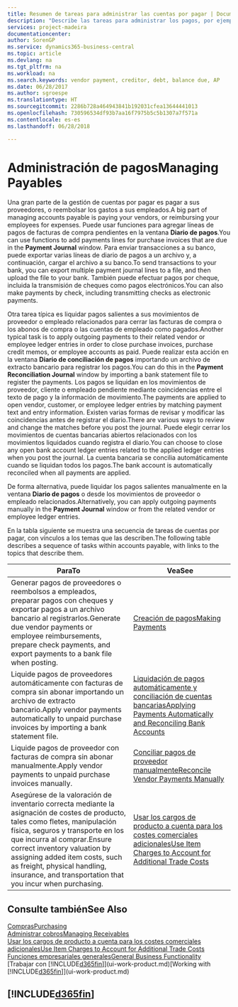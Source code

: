 ```yaml
---
title: Resumen de tareas para administrar las cuentas por pagar | Documentos de Microsoft
description: "Describe las tareas para administrar los pagos, por ejemplo, los pagos a acreedores o la liquidación de pagos salientes en movimientos para cerrar facturas o abonos."
services: project-madeira
documentationcenter: 
author: SorenGP
ms.service: dynamics365-business-central
ms.topic: article
ms.devlang: na
ms.tgt_pltfrm: na
ms.workload: na
ms.search.keywords: vendor payment, creditor, debt, balance due, AP
ms.date: 06/28/2017
ms.author: sgroespe
ms.translationtype: HT
ms.sourcegitcommit: 2286b728a464943841b192031cfea13644441013
ms.openlocfilehash: 730596534df93b7aa16f7975b5c5b1307a7f571a
ms.contentlocale: es-es
ms.lasthandoff: 06/28/2018

---
```

# <a name="managing-payables"></a><span data-ttu-id="96063-103">Administración de pagos</span><span class="sxs-lookup"><span data-stu-id="96063-103">Managing Payables</span></span>
<span data-ttu-id="96063-104">Una gran parte de la gestión de cuentas por pagar es pagar a sus proveedores, o reembolsar los gastos a sus empleados.</span><span class="sxs-lookup"><span data-stu-id="96063-104">A big part of managing accounts payable is paying your vendors, or reimbursing your employees for expenses.</span></span> <span data-ttu-id="96063-105">Puede usar funciones para agregar líneas de pagos de facturas de compra pendientes en la ventana **Diario de pagos**.</span><span class="sxs-lookup"><span data-stu-id="96063-105">You can use functions to add payments lines for purchase invoices that are due in the **Payment Journal** window.</span></span> <span data-ttu-id="96063-106">Para enviar transacciones a su banco, puede exportar varias líneas de diario de pagos a un archivo y, a continuación, cargar el archivo a su banco.</span><span class="sxs-lookup"><span data-stu-id="96063-106">To send transactions to your bank, you can export multiple payment journal lines to a file, and then upload the file to your bank.</span></span> <span data-ttu-id="96063-107">También puede efectuar pagos por cheque, incluida la transmisión de cheques como pagos electrónicos.</span><span class="sxs-lookup"><span data-stu-id="96063-107">You can also make payments by check, including transmitting checks as electronic payments.</span></span>

<span data-ttu-id="96063-108">Otra tarea típica es liquidar pagos salientes a sus movimientos de proveedor o empleado relacionados para cerrar las facturas de compra o los abonos de compra o las cuentas de empleado como pagados.</span><span class="sxs-lookup"><span data-stu-id="96063-108">Another typical task is to apply outgoing payments to their related vendor or employee ledger entries in order to close purchase invoices, purchase credit memos, or employee accounts as paid.</span></span> <span data-ttu-id="96063-109">Puede realizar esta acción en la ventana **Diario de conciliación de pagos** importando un archivo de extracto bancario para registrar los pagos.</span><span class="sxs-lookup"><span data-stu-id="96063-109">You can do this in the **Payment Reconciliation Journal** window by importing a bank statement file to register the payments.</span></span> <span data-ttu-id="96063-110">Los pagos se liquidan en los movimientos de proveedor, cliente o empleado pendiente mediante coincidencias entre el texto de pago y la información de movimiento.</span><span class="sxs-lookup"><span data-stu-id="96063-110">The payments are applied to open vendor, customer, or employee ledger entries by matching payment text and entry information.</span></span> <span data-ttu-id="96063-111">Existen varias formas de revisar y modificar las coincidencias antes de registrar el diario.</span><span class="sxs-lookup"><span data-stu-id="96063-111">There are various ways to review and change the matches before you post the journal.</span></span> <span data-ttu-id="96063-112">Puede elegir cerrar los movimientos de cuentas bancarias abiertos relacionados con los movimientos liquidados cuando registra el diario.</span><span class="sxs-lookup"><span data-stu-id="96063-112">You can choose to close any open bank account ledger entries related to the applied ledger entries when you post the journal.</span></span> <span data-ttu-id="96063-113">La cuenta bancaria se concilia automáticamente cuando se liquidan todos los pagos.</span><span class="sxs-lookup"><span data-stu-id="96063-113">The bank account is automatically reconciled when all payments are applied.</span></span>

<span data-ttu-id="96063-114">De forma alternativa, puede liquidar los pagos salientes manualmente en la ventana **Diario de pagos** o desde los movimientos de proveedor o empleado relacionados.</span><span class="sxs-lookup"><span data-stu-id="96063-114">Alternatively, you can apply outgoing payments manually in the **Payment Journal** window or from the related vendor or employee ledger entries.</span></span>

<span data-ttu-id="96063-115">En la tabla siguiente se muestra una secuencia de tareas de cuentas por pagar, con vínculos a los temas que las describen.</span><span class="sxs-lookup"><span data-stu-id="96063-115">The following table describes a sequence of tasks within accounts payable, with links to the topics that describe them.</span></span>

| <span data-ttu-id="96063-116">Para</span><span class="sxs-lookup"><span data-stu-id="96063-116">To</span></span> | <span data-ttu-id="96063-117">Vea</span><span class="sxs-lookup"><span data-stu-id="96063-117">See</span></span> |
| --- | --- |
| <span data-ttu-id="96063-118">Generar pagos de proveedores o reembolsos a empleados, preparar pagos con cheques y exportar pagos a un archivo bancario al registrarlos.</span><span class="sxs-lookup"><span data-stu-id="96063-118">Generate due vendor payments or employee reimbursements, prepare check payments, and export payments to a bank file when posting.</span></span> |[<span data-ttu-id="96063-119">Creación de pagos</span><span class="sxs-lookup"><span data-stu-id="96063-119">Making Payments</span></span>](payables-make-payments.md) |
| <span data-ttu-id="96063-120">Liquide pagos de proveedores automáticamente con facturas de compra sin abonar importando un archivo de extracto bancario.</span><span class="sxs-lookup"><span data-stu-id="96063-120">Apply vendor payments automatically to unpaid purchase invoices by importing a bank statement file.</span></span> |[<span data-ttu-id="96063-121">Liquidación de pagos automáticamente y conciliación de cuentas bancarias</span><span class="sxs-lookup"><span data-stu-id="96063-121">Applying Payments Automatically and Reconciling Bank Accounts</span></span>](receivables-apply-payments-auto-reconcile-bank-accounts.md) |
| <span data-ttu-id="96063-122">Liquide pagos de proveedor con facturas de compra sin abonar manualmente.</span><span class="sxs-lookup"><span data-stu-id="96063-122">Apply vendor payments to unpaid purchase invoices manually.</span></span> |[<span data-ttu-id="96063-123">Conciliar pagos de proveedor manualmente</span><span class="sxs-lookup"><span data-stu-id="96063-123">Reconcile Vendor Payments Manually</span></span>](payables-how-apply-purchase-transactions-manually.md) |
|<span data-ttu-id="96063-124">Asegúrese de la valoración de inventario correcta mediante la asignación de costes de producto, tales como fletes, manipulación física, seguros y transporte en los que incurra al comprar.</span><span class="sxs-lookup"><span data-stu-id="96063-124">Ensure correct inventory valuation by assigning added item costs, such as freight, physical handling, insurance, and transportation that you incur when purchasing.</span></span>|[<span data-ttu-id="96063-125">Usar los cargos de producto a cuenta para los costes comerciales adicionales</span><span class="sxs-lookup"><span data-stu-id="96063-125">Use Item Charges to Account for Additional Trade Costs</span></span>](payables-how-assign-item-charges.md)|

## <a name="see-also"></a><span data-ttu-id="96063-126">Consulte también</span><span class="sxs-lookup"><span data-stu-id="96063-126">See Also</span></span>
[<span data-ttu-id="96063-127">Compras</span><span class="sxs-lookup"><span data-stu-id="96063-127">Purchasing</span></span>](purchasing-manage-purchasing.md)  
[<span data-ttu-id="96063-128">Administrar cobros</span><span class="sxs-lookup"><span data-stu-id="96063-128">Managing Receivables</span></span>](receivables-manage-receivables.md)  
[<span data-ttu-id="96063-129">Usar los cargos de producto a cuenta para los costes comerciales adicionales</span><span class="sxs-lookup"><span data-stu-id="96063-129">Use Item Charges to Account for Additional Trade Costs</span></span>](payables-how-assign-item-charges.md)  
[<span data-ttu-id="96063-130">Funciones empresariales generales</span><span class="sxs-lookup"><span data-stu-id="96063-130">General Business Functionality</span></span>](ui-across-business-areas.md)  
<span data-ttu-id="96063-131">[Trabajar con [!INCLUDE[d365fin](includes/d365fin_md.md)]](ui-work-product.md)</span><span class="sxs-lookup"><span data-stu-id="96063-131">[Working with [!INCLUDE[d365fin](includes/d365fin_md.md)]](ui-work-product.md)</span></span>

## [!INCLUDE[d365fin](includes/free_trial_md.md)]  
 

